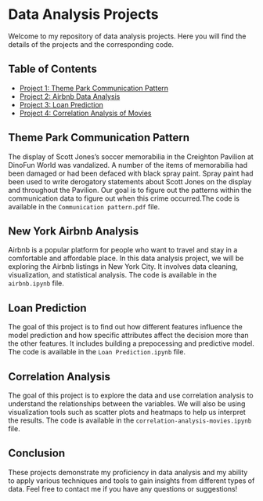 # Data Analysis Projects

Welcome to my repository of data analysis projects. Here you will find the details of the projects and the corresponding code.

## Table of Contents

* [Project 1: Theme Park Communication Pattern](#Theme-Park-Communication-Pattern)
* [Project 2: Airbnb Data Analysis](#New-York-Airbnb-Analysis)
* [Project 3: Loan Prediction](#loan-prediction)
* [Project 4: Correlation Analysis of Movies](#Correlation-Analysis)

## Theme Park Communication Pattern
The display of Scott Jones’s soccer memorabilia in the Creighton Pavilion at DinoFun World was vandalized. A number of the items of memorabilia had been damaged or had been defaced with black spray paint. Spray paint had been used to write derogatory statements about Scott Jones on the display and throughout the Pavilion. Our goal is to figure out the patterns within the communication data to figure out when this crime occurred.The code is available in the `Communication pattern.pdf` file. 

## New York Airbnb Analysis

Airbnb is a popular platform for people who want to travel and stay in a comfortable and affordable place. In this data analysis project, we will be exploring the Airbnb listings in New York City. It involves data cleaning, visualization, and statistical analysis. The code is available in the `airbnb.ipynb` file. 

## Loan Prediction

The goal of this project is to find out how different features influence the model prediction and how specific attributes affect the decision more than the other features. It includes building a prepocessing and predictive model. The code is available in the `Loan Prediction.ipynb` file.

## Correlation Analysis

The goal of this project is to explore the data and use correlation analysis to understand the relationships between the variables. We will also be using visualization tools such as scatter plots and heatmaps to help us interpret the results. The code is available in the `correlation-analysis-movies.ipynb` file.

## Conclusion

These projects demonstrate my proficiency in data analysis and my ability to apply various techniques and tools to gain insights from different types of data. Feel free to contact me if you have any questions or suggestions!
